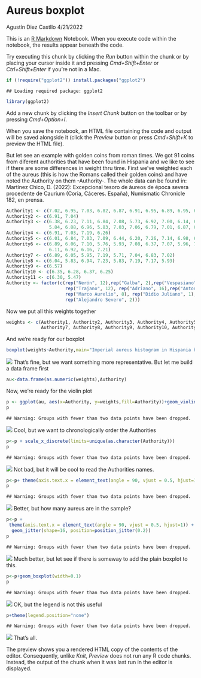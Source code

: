 Aureus boxplot
================
Agustín Diez Castllo
4/21/2022

This is an [R Markdown](http://rmarkdown.rstudio.com) Notebook. When you
execute code within the notebook, the results appear beneath the code.

Try executing this chunk by clicking the *Run* button within the chunk
or by placing your cursor inside it and pressing *Cmd+Shift+Enter* or
*Ctrl+Shift+Enter* if you’re not in a Mac.

``` r
if (!require("ggplot2")) install.packages("ggplot2")
```

    ## Loading required package: ggplot2

``` r
library(ggplot2)
```

Add a new chunk by clicking the *Insert Chunk* button on the toolbar or
by pressing *Cmd+Option+I*.

When you save the notebook, an HTML file containing the code and output
will be saved alongside it (click the *Preview* button or press
*Cmd+Shift+K* to preview the HTML file).

But let see an example with golden coins from roman times. We got 91
coins from diferent authorities that have been found in Hispania and we
like to see if there are some differences in weight thru time. First
we’ve weighted each of the aureus (this is how the Romans called their
golden coins) and have noted the Authority on them -Authority-. The
whole data can be found in: Martínez Chico, D. (2022): Excepcional
tesoro de áureos de época severa procedente de Caurium (Coria, Cáceres.
España), Numismatic Chronicle 182, en prensa.

``` r
Authority1 <- c(7.02, 6.95, 7.03, 6.82, 6.87, 6.91, 6.95, 6.89, 6.95, 6.78, 6.25, 5.48) 
Authority2 <- c(6.91, 7.04) 
Authority3 <- c(6.38, 6.23, 7.11, 6.84, 7.08, 5.73, 6.92, 7.00, 6.14, 6.84, 5.69, 7.02, 
                5.84, 6.88, 6.96, 5.83, 7.03, 7.06, 6.79, 7.01, 6.87, 6.03) 
Authority4 <- c(6.91, 7.03, 7.19, 6.26) 
Authority5 <- c(6.01, 6.84, 7.03, 7.09, 6.44, 6.20, 7.26, 7.14, 6.98, 6.95, 6.82, 5.78) 
Authority6 <- c(6.89, 6.06, 7.10, 5.76, 5.93, 7.08, 6.37, 7.07, 5.96, 7.26, 6.96, 6.96,
                6.11, 6.92, 6.16, 7.21) 
Authority7 <- c(6.89, 6.05, 5.95, 7.19, 5.71, 7.04, 6.83, 7.02) 
Authority8 <- c(6.04, 5.83, 6.94, 7.23, 5.83, 7.19, 7.17, 5.93) 
Authority9 <- c(6.57) 
Authority10 <- c(6.35, 6.28, 6.37, 6.25) 
Authority11 <- c(6.30, 5.47) 
Authority <- factor(c(rep("Nerón", 12),rep("Galba", 2),rep("Vespasiano", 22),rep("Tito", 4),
                      rep("Trajano", 12), rep("Adriano", 16),rep("Antonino Pío", 8),
                      rep("Marco Aurelio", 8), rep("Didio Juliano", 1), rep("Heliogábalo", 4),
                      rep("Alejandro Severo", 2))) 
```

Now we put all this weights together

``` r
weights <- c(Authority1, Authority2, Authority3, Authority4, Authority5, Authority6, 
             Authority7, Authority8, Authority9, Authority10, Authority11) 
```

And we’re ready for our boxplot

``` r
boxplot(weights~Authority,main="Imperial aureus histogram in Hispania by authorities")
```

![](aureus2_files/figure-gfm/boxplot-1.png)<!-- --> That’s fine, but we
want something more representative. But let me build a data frame first

``` r
au<-data.frame(as.numeric(weights),Authority)
```

Now, we’re ready for the violin plot

``` r
p <- ggplot(au, aes(x=Authority, y=weights,fill=Authority))+geom_violin(trim=FALSE)
p
```

    ## Warning: Groups with fewer than two data points have been dropped.

![](aureus2_files/figure-gfm/violin0-1.png)<!-- --> Cool, but we want to
chronologically order the Authorities

``` r
p<-p + scale_x_discrete(limits=unique(as.character(Authority)))
p
```

    ## Warning: Groups with fewer than two data points have been dropped.

![](aureus2_files/figure-gfm/Authorities-1.png)<!-- --> Not bad, but it
will be cool to read the Authorities names.

``` r
p<-p+ theme(axis.text.x = element_text(angle = 90, vjust = 0.5, hjust=1))
p
```

    ## Warning: Groups with fewer than two data points have been dropped.

![](aureus2_files/figure-gfm/readeable-1.png)<!-- --> Better, but how
many aureus are in the sample?

``` r
p<-p +
 theme(axis.text.x = element_text(angle = 90, vjust = 0.5, hjust=1)) +
  geom_jitter(shape=16, position=position_jitter(0.2))
p
```

    ## Warning: Groups with fewer than two data points have been dropped.

![](aureus2_files/figure-gfm/unnamed-chunk-1-1.png)<!-- --> Much better,
but let see if there is someway to add the plain boxplot to this.

``` r
p<-p+geom_boxplot(width=0.1)
p
```

    ## Warning: Groups with fewer than two data points have been dropped.

![](aureus2_files/figure-gfm/violin+boxplot-1.png)<!-- --> OK, but the
legend is not this useful

``` r
p+theme(legend.position="none")
```

    ## Warning: Groups with fewer than two data points have been dropped.

![](aureus2_files/figure-gfm/no%20legend-1.png)<!-- --> That’s all.

The preview shows you a rendered HTML copy of the contents of the
editor. Consequently, unlike *Knit*, *Preview* does not run any R code
chunks. Instead, the output of the chunk when it was last run in the
editor is displayed.
